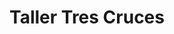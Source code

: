 ---
title: "Taller Tres Cruces"
url: /zamora/taller-tres-cruces/
shop: reparación de automóviles
---